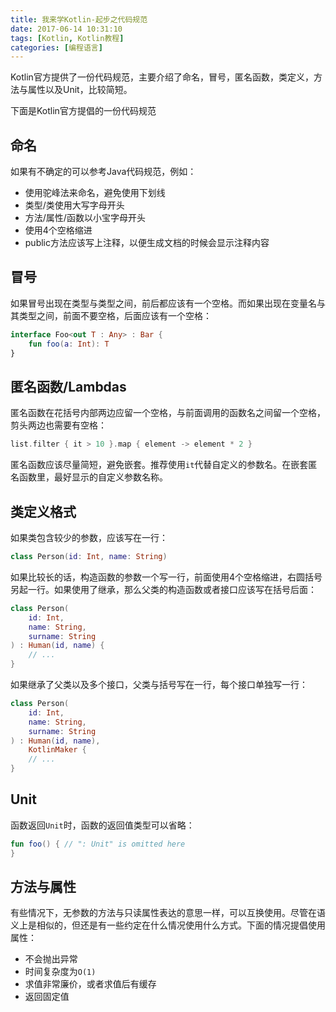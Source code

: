 ```yaml
---
title: 我来学Kotlin-起步之代码规范
date: 2017-06-14 10:31:10
tags: [Kotlin, Kotlin教程]
categories: [编程语言]
---
```


Kotlin官方提供了一份代码规范，主要介绍了命名，冒号，匿名函数，类定义，方法与属性以及Unit，比较简短。

<!-- more -->

下面是Kotlin官方提倡的一份代码规范

## 命名

如果有不确定的可以参考Java代码规范，例如：

- 使用驼峰法来命名，避免使用下划线
- 类型/类使用大写字母开头
- 方法/属性/函数以小宝字母开头
- 使用4个空格缩进
- public方法应该写上注释，以便生成文档的时候会显示注释内容

## 冒号

如果冒号出现在类型与类型之间，前后都应该有一个空格。而如果出现在变量名与其类型之间，前面不要空格，后面应该有一个空格：

```Kotlin
interface Foo<out T : Any> : Bar {
    fun foo(a: Int): T
}
```

## 匿名函数/Lambdas

匿名函数在花括号内部两边应留一个空格，与前面调用的函数名之间留一个空格，剪头两边也需要有空格：

```Kotlin
list.filter { it > 10 }.map { element -> element * 2 }
```

匿名函数应该尽量简短，避免嵌套。推荐使用`it`代替自定义的参数名。在嵌套匿名函数里，最好显示的自定义参数名称。

## 类定义格式

如果类包含较少的参数，应该写在一行：

```Kotlin
class Person(id: Int, name: String)
```

如果比较长的话，构造函数的参数一个写一行，前面使用4个空格缩进，右圆括号另起一行。如果使用了继承，那么父类的构造函数或者接口应该写在括号后面：

```Kotlin
class Person(
    id: Int,
    name: String,
    surname: String
) : Human(id, name) {
    // ...
}
```

如果继承了父类以及多个接口，父类与括号写在一行，每个接口单独写一行：

```Kotlin
class Person(
    id: Int,
    name: String,
    surname: String
) : Human(id, name),
    KotlinMaker {
    // ...
}
```

## Unit

函数返回`Unit`时，函数的返回值类型可以省略：

```Kotlin
fun foo() { // ": Unit" is omitted here
}
```

## 方法与属性

有些情况下，无参数的方法与只读属性表达的意思一样，可以互换使用。尽管在语义上是相似的，但还是有一些约定在什么情况使用什么方式。下面的情况提倡使用属性：

- 不会抛出异常
- 时间复杂度为`O(1)`
- 求值非常廉价，或者求值后有缓存
- 返回固定值
